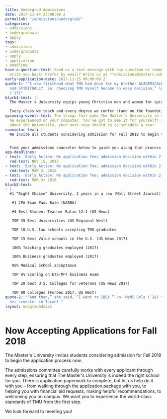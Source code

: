 ```yaml
---
title: Undergrad Admissions
date: 2017-11-14 23:08:00 Z
permalink: "/admissions/undergrad/"
categories:
- admissions
- undergraduate
- apply
tags:
- admissions
- undergraduate
- apply
- application
- deadline
have-a-question-text: Send us a text message with any question or comments, we'll
  write you back! Prefer by email? Write us at **admissions@masters.edu**
early-application-date: 2017-11-15 00:00:00 Z
quote-1: "“I saw firsthand what TMU had done for my brother ACADEMICALLY, ATHLETICALLY
  and SPIRITUALLY. So, choosing TMU myself became an easy decision.” \n- Jason Karkenny
  ('17)"
blurb1-text: |-
  The Master's University equips young Christian men and women for spiritual service and leadership - on the job, in the home, and through their ministries.

  Every class we teach and every degree we confer stand on the foundation of God's Word. Our students acquire knowledge from a Biblical perspective, filtering everything they learn through the lens of God's Word. In other words, they gain wisdom to serve and wisdom to lead.
upcoming-events-text: The things that make The Master’s University so special can’t
  be experienced on your computer. You’ve got to see it for yourself! If you’re curious
  about the University, your next step should be to schedule a tour.
counselor-text: |-
  We invite all students considering admission for Fall 2018 to begin the application process now. Don’t miss out on a life-changing TMU education–complete your application as soon as possible!


  Find your admissions counselor below to guide you along that process.
app-deadlines:
- text: 'Early Action: No application fee; admission decision within 2-3 weeks'
  red-text: NOV 15, 2017
- text: 'Early Action: No application fee; admission decision within 2-3 weeks'
  red-text: MAR 2, 2018
- text: 'Early Action: No application fee; admission decision within 2-3 weeks'
  red-text: MAR 3+ 2018
blurb2-text:
- |-
  #1 “Right Choice” University, 2 years in a row (Wall Street Journal)

   #1 CPA Exam Pass Rate (NASBA)

   #4 Best Student-Teacher Ratio 12:1 (US News)

   TOP 35 Best Universities (US Regional West)

   TOP 10 U.S. law schools accepting TMU graduates

   TOP 15 Best Value schools in the U.S. (US News 2017)

   100% Teaching graduates employed (2017)

   100% Business graduates employed (2017)

   95% Medical School acceptance

   TOP 8% Scoring on ETS-MFT business exam

   TOP 20 best U.S. Colleges for veterans (US News 2017)

   TOP 80 colleges (Forbes 2017, US West)
quote-2: "“And then,” she said, “I went to IBEX.” \n- Madi Cole (‘18) talks about
  her semester in Israel "
layout: undgradadmiss
---
```


# Now Accepting Applications for Fall 2018

The Master's University invites students considering admission for Fall 2018 to begin the application process now.

The admissions committee carefully works with every applicant through every step, ensuring that The Master's University is indeed the right school for you. There is application paperwork to complete, but let us help do it with you - from walking through the application package with you, to helping you with financial aid requests, making helpful recommendations, to welcoming you on campus. We want you to experience the world-class standards of TMU from the first step.

We look forward to meeting you!
